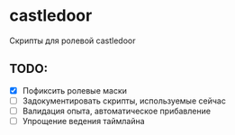# castledoor
Скрипты для ролевой castledoor

## TODO:
- [x] Пофиксить ролевые маски
- [ ] Задокументировать скрипты, используемые сейчас
- [ ] Валидация опыта, автоматическое прибавление
- [ ] Упрощение ведения таймлайна
